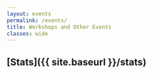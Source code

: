 ```yaml
---
layout: events
permalink: /events/
title: Workshops and Other Events
classes: wide
---
```


## [Stats]({{ site.baseurl }}/stats)

